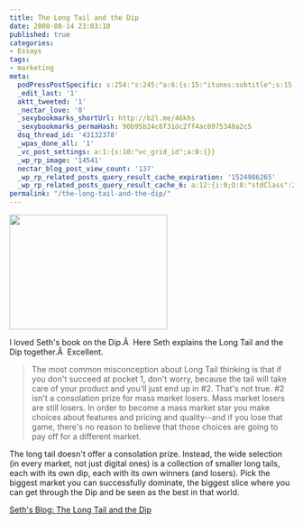 ```yaml
---
title: The Long Tail and the Dip
date: 2008-08-14 23:03:10
published: true
categories:
- Essays
tags:
- marketing
meta:
  podPressPostSpecific: s:254:"s:245:"a:6:{s:15:"itunes:subtitle";s:15:"##PostExcerpt##";s:14:"itunes:summary";s:15:"##PostExcerpt##";s:15:"itunes:keywords";s:17:"##WordPressCats##";s:13:"itunes:author";s:10:"##Global##";s:15:"itunes:explicit";s:2:"No";s:12:"itunes:block";s:2:"No";}";";
  _edit_last: '1'
  aktt_tweeted: '1'
  _nectar_love: '0'
  _sexybookmarks_shortUrl: http://b2l.me/46khs
  _sexybookmarks_permaHash: 90b95b24c6f31dc2ff4ac8975348a2c5
  dsq_thread_id: '43132378'
  _wpas_done_all: '1'
  _vc_post_settings: a:1:{s:10:"vc_grid_id";a:0:{}}
  _wp_rp_image: '14541'
  nectar_blog_post_view_count: '137'
  _wp_rp_related_posts_query_result_cache_expiration: '1524986265'
  _wp_rp_related_posts_query_result_cache_6: a:12:{i:0;O:8:"stdClass":2:{s:7:"post_id";s:3:"645";s:5:"score";s:18:"43.582570338415174";}i:1;O:8:"stdClass":2:{s:7:"post_id";s:4:"1297";s:5:"score";s:18:"42.753206812081174";}i:2;O:8:"stdClass":2:{s:7:"post_id";s:4:"4935";s:5:"score";s:17:"41.56664444391539";}i:3;O:8:"stdClass":2:{s:7:"post_id";s:3:"840";s:5:"score";s:17:"39.19742756965783";}i:4;O:8:"stdClass":2:{s:7:"post_id";s:4:"8192";s:5:"score";s:17:"38.49674340031001";}i:5;O:8:"stdClass":2:{s:7:"post_id";s:4:"1267";s:5:"score";s:17:"38.24384914114667";}i:6;O:8:"stdClass":2:{s:7:"post_id";s:4:"1133";s:5:"score";s:17:"37.40776136034623";}i:7;O:8:"stdClass":2:{s:7:"post_id";s:3:"267";s:5:"score";s:17:"37.24978453767265";}i:8;O:8:"stdClass":2:{s:7:"post_id";s:4:"1261";s:5:"score";s:17:"37.23318693196226";}i:9;O:8:"stdClass":2:{s:7:"post_id";s:4:"1522";s:5:"score";s:17:"37.00020299230765";}i:10;O:8:"stdClass":2:{s:7:"post_id";s:4:"6880";s:5:"score";s:17:"36.39709915116182";}i:11;O:8:"stdClass":2:{s:7:"post_id";s:4:"4873";s:5:"score";s:17:"33.83538451221249";}}
permalink: "/the-long-tail-and-the-dip/"
---
```

<img class="alignright" src="{{ site.baseurl }}/posts/2008/08/profitpockets583_2.jpg" alt="" width="280" height="204" />

I loved Seth's book on the Dip.Â  Here Seth explains the Long Tail and the Dip together.Â  Excellent.
>The most common misconception about Long Tail thinking is that if you don't succeed at pocket 1, don't worry, because the tail will take care of your product and you'll just end up in #2. That's not true. #2 isn't a consolation prize for mass market losers. Mass market losers are still losers. In order to become a mass market star you make choices about features and pricing and quality--and if you lose that game, there's no reason to believe that those choices are going to pay off for a different market.

The long tail doesn't offer a consolation prize. Instead, the wide selection (in every market, not just digital ones) is a collection of smaller long tails, each with its own dip, each with its own winners (and losers). Pick the biggest market you can successfully dominate, the biggest slice where you can get through the Dip and be seen as the best in that world.</blockquote>
<p><a href="http://sethgodin.typepad.com/seths_blog/2008/07/the-long-tail-t.html" rel="nofollow">Seth's Blog: The Long Tail and the Dip</a></p>
